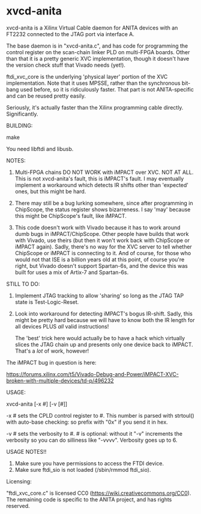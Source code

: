 # xvcd-anita

xvcd-anita is a Xilinx Virtual Cable daemon for ANITA devices with an
FT2232 connected to the JTAG port via interface A.

The base daemon is in "xvcd-anita.c", and has code for programming
the control register on the scan-chain linker PLD on multi-FPGA boards.
Other than that it is a pretty generic XVC implementation, though
it doesn't have the version check stuff that Vivado needs (yet!).

ftdi_xvc_core is the underlying 'physical layer' portion of the XVC
implementation. Note that it uses MPSSE, rather than the synchronous
bit-bang used before, so it is ridiculously faster. That part is not
ANITA-specific and can be reused pretty easily.

Seriously, it's actually faster than the Xilinx programming cable
directly. Significantly.

BUILDING:

make

You need libftdi and libusb.

NOTES:

1) Multi-FPGA chains DO NOT WORK with iMPACT over XVC. NOT AT ALL.
   This is not xvcd-anita's fault, this is iMPACT's fault.
   I may eventually implement a workaround which detects IR shifts
   other than 'expected' ones, but this might be hard.
   
2) There may still be a bug lurking somewhere, since after programming
   in ChipScope, the status register shows bizarreness. I say 'may'
   because this might be ChipScope's fault, like iMPACT.
   
3) This code doesn't work with Vivado because it has to work around
   dumb bugs in iMPACT/ChipScope. Other people have builds that work
   with Vivado, use theirs (but then it won't work back with ChipScope
   or iMPACT again). Sadly, there's no way for the XVC server to tell
   whether ChipScope or iMPACT is connecting to it. And of course, for
   those who would not that ISE is a billion years old at this point,
   of course you're right, but Vivado doesn't support Spartan-6s,
   and the device this was built for uses a mix of Artix-7 and Spartan-6s.

STILL TO DO:

1) Implement JTAG tracking to allow 'sharing' so long as the JTAG TAP
   state is Test-Logic-Reset.

2) Look into workaround for detecting iMPACT's bogus IR-shift. Sadly,
   this might be pretty hard because we will have to know both the
   IR length for all devices PLUS *all* valid instructions!

   The 'best' trick here would actually be to have a hack which
   virtually slices the JTAG chain up and presents only one device
   back to iMPACT. That's a *lot* of work, however!

The iMPACT bug in question is here:

https://forums.xilinx.com/t5/Vivado-Debug-and-Power/iMPACT-XVC-broken-with-multiple-devices/td-p/496232

USAGE:

xvcd-anita [-x #] [-v [#]]

-x # sets the CPLD control register to #. This number is parsed with strtoul()
with auto-base checking: so prefix with "0x" if you send it in hex.

-v # sets the verbosity to #. # is optional: without it "-v" increments
the verbosity so you can do silliness like "-vvvv". Verbosity goes up to 6.

USAGE NOTES!!

1) Make sure you have permissions to access the FTDI device.
2) Make sure ftdi_sio is not loaded (/sbin/rmmod ftdi_sio).

Licensing:

"ftdi_xvc_core.c" is licensed CC0 (https://wiki.creativecommons.org/CC0). The remaining code is specific to the ANITA project, and has rights reserved.
